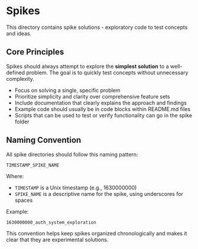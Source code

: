 # Spikes

This directory contains spike solutions - exploratory code to test concepts and ideas.

## Core Principles

Spikes should always attempt to explore the **simplest solution** to a well-defined problem. The goal is to quickly test concepts without unnecessary complexity.

- Focus on solving a single, specific problem
- Prioritize simplicity and clarity over comprehensive feature sets
- Include documentation that clearly explains the approach and findings
- Example code should usually be in code blocks within README.md files
- Scripts that can be used to test or verify functionality can go in the spike folder

## Naming Convention

All spike directories should follow this naming pattern:

```
TIMESTAMP_SPIKE_NAME
```

Where:
- `TIMESTAMP` is a Unix timestamp (e.g., 1630000000)
- `SPIKE_NAME` is a descriptive name for the spike, using underscores for spaces

Example:
```
1630000000_auth_system_exploration
```

This convention helps keep spikes organized chronologically and makes it clear that they are experimental solutions.